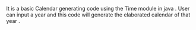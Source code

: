 It is a basic Calendar generating code using the Time module in java . User can input a year and this code will generate the elaborated calendar of that year .
